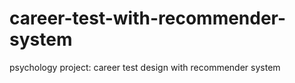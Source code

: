 # career-test-with-recommender-system
psychology project: career test design with recommender system
